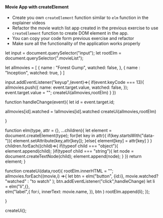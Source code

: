 #### Movie App with createElement

- Create you own `createElement` function similar to `elm` function in the explainer videos
- Refactor the movie watch list app created in the previous exercise to use `createElement` function to create DOM element in the app.
- You can copy your code form previous exercise and refactor
- Make sure all the functionality of the application works properly






let input = document.querySelector("input");
let rootElm = document.querySelector(".movieList");

let allmovies = [
  {
name : "Forest Gump",
watched: false,
},
{
name : "Inception",
watched: true,
}
]

input.addEventListener("keyup",(event)=>{
if(event.keyCode === 13){
  allmovies.push({
    name: event.target.value,
    watched: false,
  });
  event.target.value = "";
  createUi(allmovies,rootElm)
}
})



function handleChange(event){
let id = event.target.id;

allmovies[id].watched = !allmovies[id].watched
createUi(allmovies,rootElm)

}



function elm(type, attr = {}, ...children){
  let element = document.createElement(type);
  for(let key in attr){
      if(key.startsWith("data-")){
          element.setAttribute(key,attr[key]);
      }else{
          element[key] = attr[key]
      }
  }
  children.forEach((child)=>{
      if(typeof child === "object"){
          element.append(child);
      }if(typeof child === "string"){
          let node = document.createTextNode(child);
          element.append(node);
      }
  })
  return element;
  }
  
function createUi(data,root){
rootElm.innerHTML = "";
allmovies.forEach((movie,i) =>{
let btn = elm("button",
  {id:i},
movie.watched? "watched" : "to watch"
);
btn.addEventListener("click",handleChange)
  let li = elm("li",{},    
  elm("label",{
    for:i,
    innerText: movie.name,
  }),
btn
  )
rootElm.append(li);
});

}

createUi();

